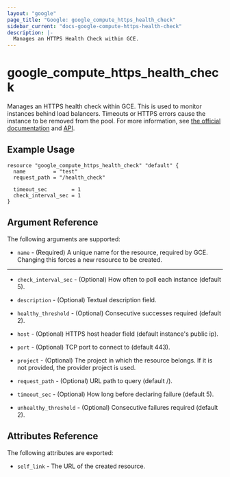 ```yaml
---
layout: "google"
page_title: "Google: google_compute_https_health_check"
sidebar_current: "docs-google-compute-https-health-check"
description: |-
  Manages an HTTPS Health Check within GCE.
---
```


# google\_compute\_https\_health\_check

Manages an HTTPS health check within GCE. This is used to monitor instances
behind load balancers. Timeouts or HTTPS errors cause the instance to be
removed from the pool. For more information, see [the official
documentation](https://cloud.google.com/compute/docs/load-balancing/health-checks)
and
[API](https://cloud.google.com/compute/docs/reference/latest/httpsHealthChecks).

## Example Usage

```hcl
resource "google_compute_https_health_check" "default" {
  name         = "test"
  request_path = "/health_check"

  timeout_sec        = 1
  check_interval_sec = 1
}
```

## Argument Reference

The following arguments are supported:

* `name` - (Required) A unique name for the resource, required by GCE. Changing
    this forces a new resource to be created.

- - -

* `check_interval_sec` - (Optional) How often to poll each instance (default 5).

* `description` - (Optional) Textual description field.

* `healthy_threshold` - (Optional) Consecutive successes required (default 2).

* `host` - (Optional) HTTPS host header field (default instance's public ip).

* `port` - (Optional) TCP port to connect to (default 443).

* `project` - (Optional) The project in which the resource belongs. If it
    is not provided, the provider project is used.

* `request_path` - (Optional) URL path to query (default /).

* `timeout_sec` - (Optional) How long before declaring failure (default 5).

* `unhealthy_threshold` - (Optional) Consecutive failures required (default 2).


## Attributes Reference

The following attributes are exported:

* `self_link` - The URL of the created resource.
